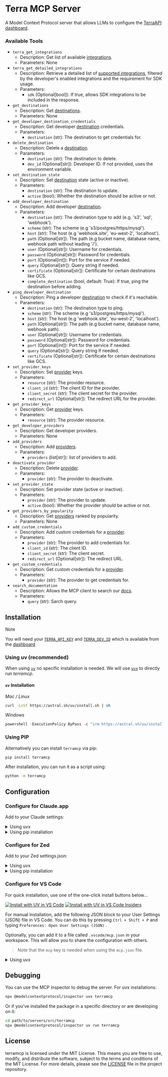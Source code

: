 # Terra MCP Server

A Model Context Protocol server that allows LLMs to configure the [TerraAPI dashboard](https://dashboard.tryterra.co/).

### Available Tools

* `terra_get_integrations`
  * Description: Get list of available [integrations](https://docs.tryterra.co/reference/health-and-fitness-api/core-concepts#source-provider-integration).
  * Parameters: None
* `terra_get_detailed_integrations`
  * Description: Retrieve a detailed list of [supported integrations](https://docs.tryterra.co/reference/health-and-fitness-api/supported-integrations), filtered by the developer's enabled integrations and the requirement for SDK usage.
  * Parameters:
    * `sdk` (Optional[bool]): If true, allows SDK integrations to be included in the response.
* `get_destinations`
  * Description: Get [destinations](https://docs.tryterra.co/reference/health-and-fitness-api/core-concepts#destinations).
  * Parameters: None
* `get_developer_destination_credentials`
  * Description: Get developer [destination](https://docs.tryterra.co/reference/health-and-fitness-api/core-concepts#destinations) credentials.
  * Parameters:
    * `destination` (str): The destination to get credentials for.
* `delete_destination`
  * Description: Delete a [destination](https://docs.tryterra.co/reference/health-and-fitness-api/core-concepts#destinations).
  * Parameters:
    * `destination` (str): The destination to delete.
    * `dev_id` (Optional[str]): Developer ID. If not provided, uses the environment variable.
* `set_destination_state`
  * Description: Set [destination](https://docs.tryterra.co/reference/health-and-fitness-api/core-concepts#destinations) state (active or inactive).
  * Parameters:
    * `destination` (str): The destination to update.
    * `active` (bool): Whether the destination should be active or not.
* `add_developer_destination`
  * Description: Add developer [destination](https://docs.tryterra.co/reference/health-and-fitness-api/core-concepts#destinations).
  * Parameters:
    * `destination` (str): The destination type to add (e.g. 's3', 'sql', 'webhook').
    * `scheme` (str): The scheme (e.g 's3/postgres/https/mysql').
    * `host` (str): The host (e.g 'webhook.site', 'eu-west-2', 'localhost').
    * `path` (Optional[str]): The path (e.g bucket name, database name, webhook path without leading '/').
    * `user` (Optional[str]): Username for credentials.
    * `password` (Optional[str]): Password for credentials.
    * `port` (Optional[int]): Port for the service if needed.
    * `query` (Optional[str]): Query string if needed.
    * `certificate` (Optional[str]): Certificate for certain destinations like GCS.
    * `complete_destination` (bool, default: True): If true, ping the destination before adding.
* `ping_developer_destination`
  * Description: Ping a developer [destination](https://docs.tryterra.co/reference/health-and-fitness-api/core-concepts#destinations) to check if it's reachable.
  * Parameters:
    * `destination` (str): The destination type to ping.
    * `scheme` (str): The scheme (e.g 's3/postgres/https/mysql').
    * `host` (str): The host (e.g 'webhook.site', 'eu-west-2', 'localhost').
    * `path` (Optional[str]): The path (e.g bucket name, database name, webhook path).
    * `user` (Optional[str]): Username for credentials.
    * `password` (Optional[str]): Password for credentials.
    * `port` (Optional[int]): Port for the service if needed.
    * `query` (Optional[str]): Query string if needed.
    * `certificate` (Optional[str]): Certificate for certain destinations like GCS.
* `set_provider_keys`
  * Description: Set [provider](https://docs.tryterra.co/reference/health-and-fitness-api/core-concepts#source-provider-integration) keys.
  * Parameters:
    * `resource` (str): The provider resource.
    * `client_id` (str): The client ID for the provider.
    * `client_secret` (str): The client secret for the provider.
    * `redirect_url` (Optional[str]): The redirect URL for the provider.
* `get_provider_keys`
  * Description: Get [provider](https://docs.tryterra.co/reference/health-and-fitness-api/core-concepts#source-provider-integration) keys.
  * Parameters:
    * `resource` (str): The provider resource.
* `get_developer_providers`
  * Description: Get developer providers.
  * Parameters: None
* `add_providers`
  * Description: Add [providers](https://docs.tryterra.co/reference/health-and-fitness-api/core-concepts#source-provider-integration).
  * Parameters:
    * `providers` (list[str]): list of providers to add.
* `deactivate_provider`
  * Description: Delete [provider](https://docs.tryterra.co/reference/health-and-fitness-api/core-concepts#source-provider-integration).
  * Parameters:
    * `provider` (str): The provider to deactivate.
* `set_provider_state`
  * Description: Set provider state (active or inactive).
  * Parameters:
    * `provider` (str): The provider to update.
    * `active` (bool): Whether the provider should be active or not.
* `get_providers_by_popularity`
  * Description: Get [providers](https://docs.tryterra.co/reference/health-and-fitness-api/core-concepts#source-provider-integration) ranked by popularity.
  * Parameters: None
* `add_custom_credentials`
  * Description: Add custom credentials for a [provider](https://docs.tryterra.co/reference/health-and-fitness-api/core-concepts#source-provider-integration).
  * Parameters:
    * `provider` (str): The provider to add credentials for.
    * `client_id` (str): The client ID.
    * `client_secret` (str): The client secret.
    * `redirect_url` (Optional[str]): The redirect URL.
* `get_custom_credentials`
  * Description: Get custom credentials for a [provider](https://docs.tryterra.co/reference/health-and-fitness-api/core-concepts#source-provider-integration).
  * Parameters:
    * `provider` (str): The provider to get credentials for.
* `search_documentation`
  * Description: Allows the MCP client to search our [docs](https://docs.tryterra.co/).
  * Parameters:
    * `query` (str): Sarch query.

## Installation

> [!NOTE]
> You will need your [`TERRA_API_KEY`](https://docs.tryterra.co/reference/health-and-fitness-api/core-concepts#api-key) and [`TERRA_DEV_ID`](https://docs.tryterra.co/reference/health-and-fitness-api/core-concepts#developer-id-dev-id) which is available from the [dashboard](https://dashboard.tryterra.co/)

### Using uv (recommended)

When using [`uv`](https://docs.astral.sh/uv/) no specific installation is needed. We will
use [`uvx`](https://docs.astral.sh/uv/guides/tools/) to directly run *terramcp*.

#### `uv` Installation

*Mac / Linux*

```bash
curl -LsSf https://astral.sh/uv/install.sh | sh
```

*Windows*

```powershell
powershell -ExecutionPolicy ByPass -c "irm https://astral.sh/uv/install.ps1 | iex"
```

### Using PIP

Alternatively you can install `terramcp` via pip:

```bash
pip install terramcp
```

After installation, you can run it as a script using:

```bash
python -m terramcp
```

## Configuration

### Configure for Claude.app

Add to your Claude settings:

<details>
<summary>Using uvx</summary>

```json
{
  "mcpServers": {
    "terramcp": {
      "command": "uvx",
      "args": ["terramcp"],
      "env": {
        "TERRA_API_KEY": "your_api_key_here",
        "TERRA_DEV_ID": "your-dev-id-here"
      }
    }
  }
}
```

</details>

<details>
<summary>Using pip installation</summary>

```json
{
  "mcpServers": {
    "terramcp": {
      "command": "python",
      "args": ["-m", "terramcp"],
      "env": {
        "TERRA_API_KEY": "your_api_key_here",
        "TERRA_DEV_ID": "your-dev-id-here"
      }
    }
  }
}
```

</details>

### Configure for Zed

Add to your Zed settings.json:

<details>
<summary>Using uvx</summary>

```json
"context_servers": [
  "terramcp": {
    "command": "uvx",
    "args": ["terramcp"],
    "env": {
        "TERRA_API_KEY": "your_api_key_here",
        "TERRA_DEV_ID": "your-dev-id-here"
    }
  }
],
```

</details>

<details>
<summary>Using pip installation</summary>

```json
"context_servers": {
  "terramcp": {
    "command": "python",
    "args": ["-m", "terramcp"],
    "env": {
        "TERRA_API_KEY": "your_api_key_here",
        "TERRA_DEV_ID": "your-dev-id-here"
    }
  }
},
```

</details>

### Configure for VS Code

For quick installation, use one of the one-click install buttons below...

[![Install with UV in VS Code](https://img.shields.io/badge/VS_Code-UV-0098FF?style=flat-square&logo=visualstudiocode&logoColor=white)](https://insiders.vscode.dev/redirect/mcp/install?name=terramcp&config=%7B%22command%22:%22uvx%22,%22args%22:%5B%22terramcp%22%5D%7D) [![Install with UV in VS Code Insiders](https://img.shields.io/badge/VS_Code_Insiders-UV-24bfa5?style=flat-square&logo=visualstudiocode&logoColor=white)](https://insiders.vscode.dev/redirect/mcp/install?name=terramcp&config=%7B%22command%22:%22uvx%22,%22args%22:%5B%22terramcp%22%5D%7D&quality=insiders)


For manual installation, add the following JSON block to your User Settings (JSON) file in VS Code. You can do this by pressing `Ctrl + Shift + P` and typing `Preferences: Open User Settings (JSON)` .

Optionally, you can add it to a file called `.vscode/mcp.json` in your workspace. This will allow you to share the configuration with others.

> Note that the `mcp` key is needed when using the `mcp.json` file.

<details>
<summary>Using uvx</summary>

```json
{
  "mcp": {
    "servers": {
      "terramcp": {
        "command": "uvx",
        "args": ["terramcp"],
        "env": {
            "TERRA_API_KEY": "your_api_key_here",
            "TERRA_DEV_ID": "your-dev-id-here"
        }
      }
    }
  }
}
```

</details>

## Debugging

You can use the MCP inspector to debug the server. For uvx installations:

```bash
npx @modelcontextprotocol/inspector uvx terramcp
```

Or if you've installed the package in a specific directory or are developing on it:

```bash
cd path/to/servers/src/terramcp
npx @modelcontextprotocol/inspector uv run terramcp
```

## License

terramcp is licensed under the MIT License. This means you are free to use, modify, and distribute the software, subject to the terms and conditions of the MIT License. For more details, please see the [LICENSE](https://github.com/tryterra/terramcp/blob/master/LICENSE) file in the project repository.
